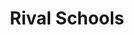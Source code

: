 ---
title: "Rival Schools"
summary: "Rival Schools: United by Fate, known in Japan as Shiritsu Justice Gakuen: Legion of Heroes, is a fighting game produced by Capcom originally released as an arcade game in 1997 and ported to the PlayStation in 1998. On February 23, 2012, Capcom released United by Fate on the Japanese PlayStation Network."
image: "rival-schools.jpg"
apple_music_artist_url: "https://music.apple.com/gb/artist/rival-schools/407052"
wikipedia_url: "https://en.wikipedia.org/wiki/Rival_Schools:_United_by_Fate"
---